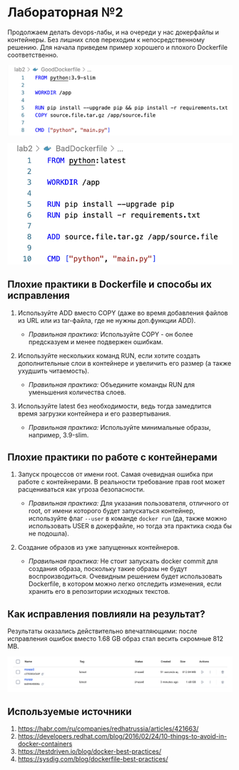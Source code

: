 # Лабораторная №2

Продолжаем делать devops-лабы, и на очереди у нас докерфайлы и контейнеры. Без лишних слов переходим к непосредственному решению. Для начала приведем пример хорошего и плохого Dockerfile соответственно.

![_Плохой докерфайл_](./assets/1.png)

![_Хороший докерфайл_](./assets/2.png)

## Плохие практики в Dockerfile и способы их исправления

1. Используйте ADD вместо COPY (даже во время добавления файлов из URL или из tar-файла, где не нужны доп.функции ADD).  

    * _Правильная практика:_ Используйте COPY - он более предсказуем и менее подвержен ошибкам.  

2. Используйте нескольких команд RUN, если хотите создать дополнительные слои в контейнере и увеличить его размер (а также ухудшить читаемость).

    * _Правильная практика:_ Объедините команды RUN для уменьшения количества слоев.  

3. Используйте latest без необходимости, ведь тогда замедлится время загрузки контейнера и его развертывания.  

    * _Правильная практика:_ Используйте минимальные образы, например, 3.9-slim.

## Плохие практики по работе с контейнерами

1. Запуск процессов от имени root. Самая очевидная ошибка при работе с контейнерами. В реальности требование прав root может расцениваться как угроза безопасности.

    * _Правильная практика:_ Для указания пользователя, отличного от root, от имени которого будет запускаться контейнер, используйте флаг `--user` в команде `docker run` (да, также можно использовать USER в докерфайле, но тогда эта практика сюда бы не подошла).  

2. Создание образов из уже запущенных контейнеров.  

    * _Правильная практика:_ Не стоит запускать docker commit для создания образа, поскольку такие образы не будут воспроизводиться. Очевидным решением будет использовать Dockerfile, в котором можно легко отследить изменения, если хранить его в репозитории исходных текстов.

## Как исправления повлияли на результат?

Результаты оказались действительно впечатляющими: после исправления ошибок вместо 1.68 GB образ стал весить скромные 812 MB.

![_Результаты выполнения_](./assets/3.png)

## Используемые источники

1. <https://habr.com/ru/companies/redhatrussia/articles/421663/>
2. <https://developers.redhat.com/blog/2016/02/24/10-things-to-avoid-in-docker-containers>
3. <https://testdriven.io/blog/docker-best-practices/>
4. <https://sysdig.com/blog/dockerfile-best-practices/>
